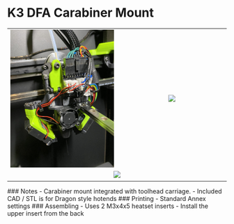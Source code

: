**K3 DFA Carabiner Mount**
============
<table width=100%>
<TR>
<TD width=50% align="center"><img src="Images/Front.jpg"></TD>
<TD width=50% align="center"><img src="Images/Clearance_Back.jpg"></TD>
</TR>
<TR><TD COLSPAN=2 align="center"><img src="Images/Clearance_Front.jpg"></TD></TR>
</TABLE>
### Notes
- Carabiner mount integrated with toolhead carriage.  
- Included CAD / STL is for Dragon style hotends
### Printing
- Standard Annex settings
### Assembling
- Uses 2 M3x4x5 heatset inserts
- Install the upper insert from the back